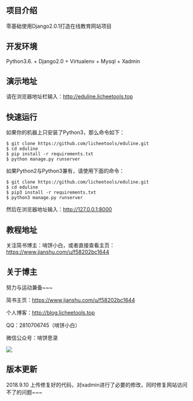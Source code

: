 ## 项目介绍
零基础使用Django2.0.1打造在线教育网站项目
## 开发环境
Python3.6. + Django2.0 + Virtualenv + Mysql + Xadmin
## 演示地址
请在浏览器地址栏输入：http://eduline.licheetools.top
## 快速运行
如果你的机器上只安装了Python3，那么命令如下：
```
$ git clone https://github.com/licheetools/eduline.git
$ cd eduline
$ pip install -r requirements.txt
$ python manage.py runserver
```
如果Python2与Python3兼有，请使用下面的命令：
```
$ git clone https://github.com/licheetools/eduline.git
$ cd eduline
$ pip3 install -r requirements.txt
$ python3 manage.py runserver
```
然后在浏览器地址输入：http://127.0.0.1:8000
## 教程地址
关注简书博主：啃饼小白，或者直接查看主页：https://www.jianshu.com/u/f58202bc1644
## 关于博主
努力与运动兼备~~~

简书主页：https://www.jianshu.com/u/f58202bc1644

个人博客：http://blog.licheetools.top

QQ：2810706745（啃饼小白）

微信公众号：啃饼思录

 ![](http://upload-images.jianshu.io/upload_images/8964398-e5729d3e50344ba3.jpg?imageMogr2/auto-orient/strip%7CimageView2/2/w/1240)
 
 ## 版本更新
 2018.9.10 上传修复好的代码，对xadmin进行了必要的修改，同时修复网站访问不了的问题~~~
